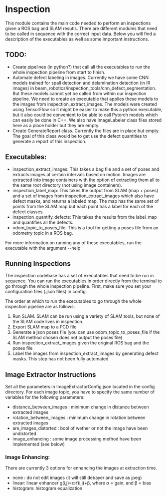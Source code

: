 # Inspection

This module contains the main code needed to perform an inspections given a ROS bag and SLAM resutls. There are different modules that need to be called in sequence with the correct input data. Below you will find a description of the executables as well as some important instructions.

## TODO:

 * Create pipelines (in python?) that call all the executables to run the whole inspection pipeline from start to finish.
 * Automate defect labeling in images. Currently we have some CNN models trained for spall detection and delamination detection (in IR images) in beam_robotics/inspection_tools/cnn_defect_segmentation. But these models cannot yet be called from within our inspection pipeline. We need to create an executable that applies these models to the images from inspection_extract_images. The models were created using TensorFlow so it might be easier to make this a python executable, but it also could be convenient to be able to call Pytorch models which can easily be done in C++. We also have ImageLabeler class files stored here as a place holder but they are empty.
 * Create GenerateReport class. Currently the files are in place but empty. The goal of this class would be to get use the defect quantities to generate a report of this inspection.

## Executables:

 * inspection_extract_images: This takes a bag file and a set of poses and extracts images at certain intervals based on motion. Images are extracted into image containers with the option of extracting them all to the same root directory (not using image containers). 
 * inspection_label_map: This takes the output from SLAM (map + poses) and a set of images from inspection_extract_images which also have defect masks, and returns a labeled map. The map has the same set of points from the SLAM map but each point has a label for each of the defect classes.
 * inspection_quantify_defects: This takes the results from the label_map and quantifies all the defects.
 * odom_topic_to_poses_file: This is a tool for getting a poses file from an odometry topic in a ROS bag. 

 For more information on running any of these executables, run the executable with the argument --help

## Running Inspections

The inspection codebase has a set of executables that need to be run in sequence. You can run the executables in order directly from the terminal to go through the whole inspection pipeline. First, make sure you set your configuration files (.json files) in config.

The order at which to run the executables to go through the whole inspection pipeline are as follows:

  1. Run SLAM. SLAM can be run using a variety of SLAM tools, but none of the SLAM code lives in inspection. 
  2. Export SLAM map to a PCD file
  3. Generate a json poses file (you can use odom_topic_to_poses_file if the SLAM method chosen does not output the poses file)
  4. Run inspection_extract_images given the original ROS bag and the poses file
  5.  Label the images from inspection_extract_images by generating defect masks. This step has not been fully automated.

## Image Extractor Instructions  

Set all the parameters in ImageExtractorConfig.json located in the config directory. For each image topic, you have to specify the same number of variables for the following parameters:

 * distance_between_images : minimum change in distance between extracted images
 * rotation_between_images : minimum change in rotation between extracted images
 * are_images_distorted : bool of wether or not the image have been undistorted
 * image_enhancing : some image processing method have been implemented (see below)

### Image Enhancing:

There are currently 3 options for enhancing the images at extraction time.

 * none : do not edit images (it will still debayer and save as jpeg)
 * linear: linear enhancer g(i,j)=α⋅f(i,j)+β, where α = gain, and β = bias
 * histogram: histogram equalization
